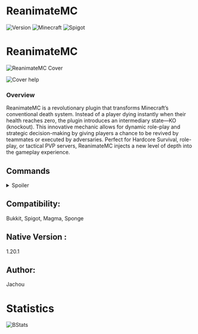 # ReanimateMC

![Version](https://img.shields.io/badge/version-Release_1.1.00-green.svg)
![Minecraft](https://img.shields.io/badge/Minecraft-1.21.5-blue.svg)
![Spigot](https://img.shields.io/badge/Spigot-1.21.5-orange.svg)

# ReanimateMC

![ReanimateMC Cover](https://i.postimg.cc/3RHh8WJy/reanimate-mc-cover.jpg)

![Cover help](https://i.postimg.cc/WzLwfL8c/Chat-GPT-Image-12-avr-2025-18-34-14.png)

### Overview
ReanimateMC is a revolutionary plugin that transforms Minecraft’s conventional death system. Instead of a player dying instantly when their health reaches zero, the plugin introduces an intermediary state—KO (knockout). This innovative mechanic allows for dynamic role-play and strategic decision-making by giving players a chance to be revived by teammates or executed by adversaries. Perfect for Hardcore Survival, role-play, or tactical PVP servers, ReanimateMC injects a new level of depth into the gameplay experience.


## Commands

<details>
<summary>Spoiler</summary>

### /reanimatemc reload

-   **Permission:** `reanimatemc.admin`

-   **Usage:** `/reanimatemc reload`

-   **Description:** Reloads the plugin’s configuration and language files.


----------

### /reanimatemc revive <player>

-   **Permission:** `reanimatemc.revive`

-   **Usage:** `/reanimatemc revive <player>`

-   **Description:** Forcefully revives a player who is in the KO state.


----------

### /reanimatemc knockout <player>

-   **Permission:** Typically requires admin privileges (suggested: `reanimatemc.admin`)

-   **Usage:** `/reanimatemc knockout <player>`

-   **Description:** Forces a player to enter the KO (knockout) state.


----------

### /reanimatemc status <player>

-   **Permission:** No special permission required (accessible to all users)

-   **Usage:** `/reanimatemc status <player>`

-   **Description:** Displays the current state of the player (KO, revived, or normal).


----------

### /reanimatemc crawl

-   **Permission:** No special permission required (command can only be executed by a player in the KO state)

-   **Usage:** `/reanimatemc crawl`

-   **Description:** Toggles the KO player's state between being fully immobilized (prone) and crawling slowly.

----------

### /reanimatemc removeGlowingEffect <player>

-   **Permission:** Operator

-   **Usage:** `/reanimatemc removeGlowingEffect <player>`

-   **Description:** In order to force removing the glowing effect on a plyer


</details>


## Compatibility:
Bukkit, Spigot, Magma, Sponge

## Native Version :
1.20.1

## Author:
Jachou

# Statistics

<img src="https://bstats.org/signatures/bukkit/ReanimateMC.svg" alt="BStats">
